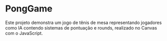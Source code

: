 # PongGame
Este projeto demonstra um jogo de tênis de mesa representando jogadores como IA contendo sistemas de pontuação e rounds, realizado no Canvas com o JavaScript.

